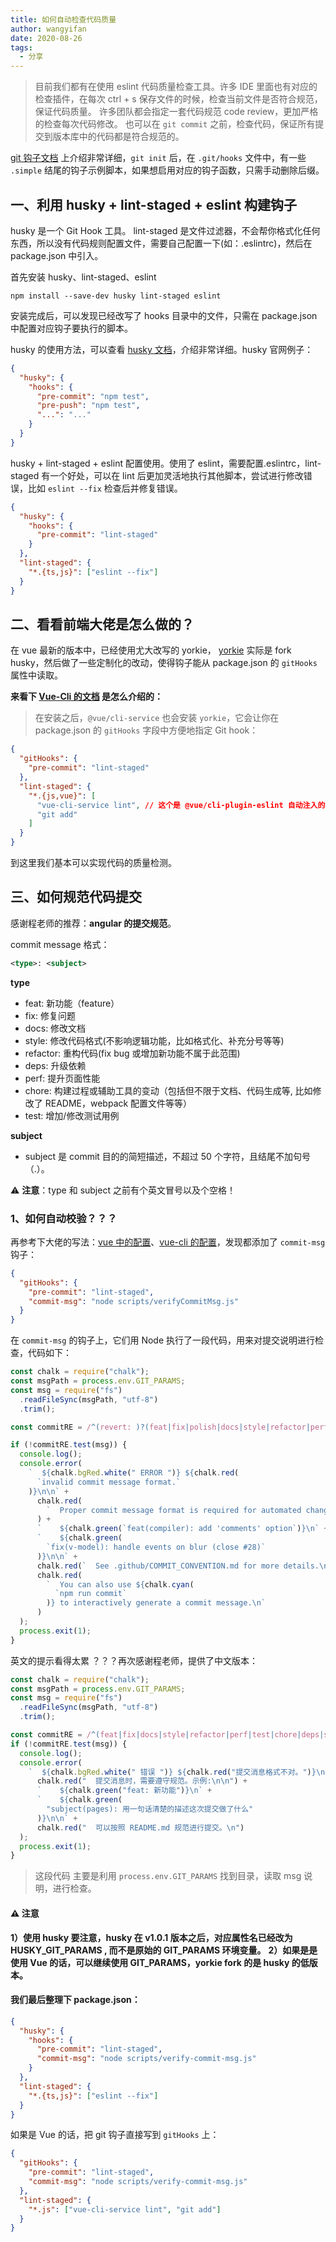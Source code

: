 ```yaml
---
title: 如何自动检查代码质量
author: wangyifan
date: 2020-08-26
tags:
  - 分享
---
```


> 目前我们都有在使用 eslint 代码质量检查工具。许多 IDE 里面也有对应的检查插件，在每次 ctrl + s 保存文件的时候，检查当前文件是否符合规范，保证代码质量。
> 许多团队都会指定一套代码规范 code review，更加严格的检查每次代码修改。 也可以在 `git commit` 之前，检查代码，保证所有提交到版本库中的代码都是符合规范的。

[git 钩子文档](https://git-scm.com/book/zh/v2/%E8%87%AA%E5%AE%9A%E4%B9%89-Git-Git-%E9%92%A9%E5%AD%90) 上介绍非常详细，`git init` 后，在 `.git/hooks` 文件中，有一些 `.simple` 结尾的钩子示例脚本，如果想启用对应的钩子函数，只需手动删除后缀。

## 一、利用 husky + lint-staged + eslint 构建钩子

husky 是一个 Git Hook 工具。
lint-staged 是文件过滤器，不会帮你格式化任何东西，所以没有代码规则配置文件，需要自己配置一下(如：.eslintrc)，然后在 package.json 中引入。

首先安装 husky、lint-staged、eslint

```
npm install --save-dev husky lint-staged eslint
```

安装完成后，可以发现已经改写了 hooks 目录中的文件，只需在 package.json 中配置对应钩子要执行的脚本。

husky 的使用方法，可以查看 [husky 文档](https://github.com/typicode/husky)，介绍非常详细。husky 官网例子：

```json
{
  "husky": {
    "hooks": {
      "pre-commit": "npm test",
      "pre-push": "npm test",
      "...": "..."
    }
  }
}
```

husky + lint-staged + eslint 配置使用。使用了 eslint，需要配置.eslintrc，lint-staged 有一个好处，可以在 lint 后更加灵活地执行其他脚本，尝试进行修改错误，比如 `eslint --fix` 检查后并修复错误。

```json
{
  "husky": {
    "hooks": {
      "pre-commit": "lint-staged"
    }
  },
  "lint-staged": {
    "*.{ts,js}": ["eslint --fix"]
  }
}
```

## 二、看看前端大佬是怎么做的？

在 vue 最新的版本中，已经使用尤大改写的 yorkie， [yorkie](https://github.com/yyx990803/yorkie) 实际是 fork husky，然后做了一些定制化的改动，使得钩子能从 package.json 的 `gitHooks` 属性中读取。

**来看下 [Vue-Cli 的文档](https://cli.vuejs.org/zh/guide/cli-service.html#git-hook) 是怎么介绍的：**

> 在安装之后，`@vue/cli-service` 也会安装 `yorkie`，它会让你在 package.json 的 `gitHooks` 字段中方便地指定 Git hook：

```json
{
  "gitHooks": {
    "pre-commit": "lint-staged"
  },
  "lint-staged": {
    "*.{js,vue}": [
      "vue-cli-service lint", // 这个是 @vue/cli-plugin-eslint 自动注入的命令
      "git add"
    ]
  }
}
```

到这里我们基本可以实现代码的质量检测。

## 三、如何规范代码提交

感谢程老师的推荐：**angular 的提交规范**。

commit message 格式：

```xml
<type>: <subject>
```

**type**

- feat: 新功能（feature）
- fix: 修复问题
- docs: 修改文档
- style: 修改代码格式(不影响逻辑功能，比如格式化、补充分号等等)
- refactor: 重构代码(fix bug 或增加新功能不属于此范围)
- deps: 升级依赖
- perf: 提升页面性能
- chore: 构建过程或辅助工具的变动（包括但不限于文档、代码生成等, 比如修改了 README，webpack 配置文件等等）
- test: 增加/修改测试用例

**subject**

- subject 是 commit 目的的简短描述，不超过 50 个字符，且结尾不加句号（.）。

⚠️ **注意**：type 和 subject 之前有个英文冒号以及个空格！

### 1、如何自动校验？？？

再参考下大佬的写法：[vue 中的配置](https://github.com/vuejs/vue/blob/dev/package.json#L46)、[vue-cli 的配置](https://github.com/vuejs/vue-cli/blob/dev/package.json#L23)，发现都添加了 `commit-msg` 钩子：

```json
{
  "gitHooks": {
    "pre-commit": "lint-staged",
    "commit-msg": "node scripts/verifyCommitMsg.js"
  }
}
```

在 `commit-msg` 的钩子上，它们用 Node 执行了一段代码，用来对提交说明进行检查，代码如下：

```js
const chalk = require("chalk");
const msgPath = process.env.GIT_PARAMS;
const msg = require("fs")
  .readFileSync(msgPath, "utf-8")
  .trim();

const commitRE = /^(revert: )?(feat|fix|polish|docs|style|refactor|perf|test|workflow|ci|chore|types|build)(\(.+\))?: .{1,50}/;

if (!commitRE.test(msg)) {
  console.log();
  console.error(
    `  ${chalk.bgRed.white(" ERROR ")} ${chalk.red(
      `invalid commit message format.`
    )}\n\n` +
      chalk.red(
        `  Proper commit message format is required for automated changelog generation. Examples:\n\n`
      ) +
      `    ${chalk.green(`feat(compiler): add 'comments' option`)}\n` +
      `    ${chalk.green(
        `fix(v-model): handle events on blur (close #28)`
      )}\n\n` +
      chalk.red(`  See .github/COMMIT_CONVENTION.md for more details.\n`) +
      chalk.red(
        `  You can also use ${chalk.cyan(
          `npm run commit`
        )} to interactively generate a commit message.\n`
      )
  );
  process.exit(1);
}
```

英文的提示看得太累 ？？？再次感谢程老师，提供了中文版本：

```js
const chalk = require("chalk");
const msgPath = process.env.GIT_PARAMS;
const msg = require("fs")
  .readFileSync(msgPath, "utf-8")
  .trim();

const commitRE = /^(feat|fix|docs|style|refactor|perf|test|chore|deps|subject|body)(\(.+\))?: .{1,50}/;
if (!commitRE.test(msg)) {
  console.log();
  console.error(
    `  ${chalk.bgRed.white(" 错误 ")} ${chalk.red("提交消息格式不对。")}\n\n` +
      chalk.red("  提交消息时，需要遵守规范。示例:\n\n") +
      `    ${chalk.green("feat: 新功能")}\n` +
      `    ${chalk.green(
        "subject(pages): 用一句话清楚的描述这次提交做了什么"
      )}\n\n` +
      chalk.red("  可以按照 README.md 规范进行提交。\n")
  );
  process.exit(1);
}
```

> 这段代码 主要是利用 `process.env.GIT_PARAMS` 找到目录，读取 msg 说明，进行检查。

#### ⚠️ 注意

**1）使用 husky 要注意，husky 在 v1.0.1 版本之后，对应属性名已经改为 HUSKY_GIT_PARAMS , 而不是原始的 GIT_PARAMS 环境变量。**
**2）如果是是使用 Vue 的话，可以继续使用 GIT_PARAMS，yorkie fork 的是 husky 的低版本。**

#### 我们最后整理下 package.json：

```json
{
  "husky": {
    "hooks": {
      "pre-commit": "lint-staged",
      "commit-msg": "node scripts/verify-commit-msg.js"
    }
  },
  "lint-staged": {
    "*.{ts,js}": ["eslint --fix"]
  }
}
```

如果是 Vue 的话，把 git 钩子直接写到 `gitHooks` 上：

```json
{
  "gitHooks": {
    "pre-commit": "lint-staged",
    "commit-msg": "node scripts/verify-commit-msg.js"
  },
  "lint-staged": {
    "*.js": ["vue-cli-service lint", "git add"]
  }
}
```

